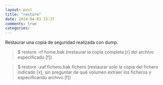 ```yaml
---
layout: post
title: "restore"
date: 2014-04-03 15:37
comments: true
categories: 
---
```

Restaurar una copia de seguridad realizada con dump.

>$  restore -rf home.bak (restaurar la copia completa [r] del archivo especificado [f])

>$ restore -xaf fichero.bak fichero (restaurar solo la copia del fichero indicado [x], sin preguntar de qué volumen extraer los ficheros y especificando  archivo  [f])

